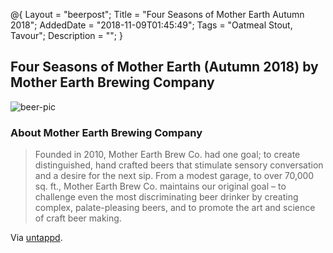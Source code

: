 @{
    Layout = "beerpost";
    Title = "Four Seasons of Mother Earth Autumn 2018";
    AddedDate = "2018-11-09T01:45:49";
    Tags = "Oatmeal Stout, Tavour";
    Description = "";
}

## Four Seasons of Mother Earth (Autumn 2018) by Mother Earth Brewing Company

![beer-pic]

### About Mother Earth Brewing Company

> Founded in 2010, Mother Earth Brew Co. had one goal; to create distinguished, hand crafted beers that stimulate sensory conversation and a desire for the next sip. From a modest garage, to over 70,000 sq. ft., Mother Earth Brew Co. maintains our original goal – to challenge even the most discriminating beer drinker by creating complex, palate-pleasing beers, and to promote the art and science of craft beer making.

Via [untappd][untappd-url].

[untappd-url]: <https://untappd.com/MotherEarthBrewCo>
[beer-pic]: https://jasonpowley.com/assets/img/2018-11-09-four-seasons-of-mother-earth-autumn-2018.jpeg "Four Seasons of Mother Earth (Autumn 2018) by Mother Earth Brewing Company"

